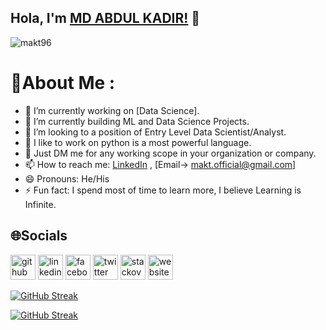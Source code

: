 ## Hola, I'm [MD ABDUL KADIR!](https://makt96.github.io/) 👋

<p align="left"> <img src="https://komarev.com/ghpvc/?username=makt96&label=Views&color=blue&style=plastic" alt="makt96" /> </p>

# 💫About Me :
- 🔭 I’m currently working on [Data Science].
- 🌱 I’m currently building ML and Data Science Projects.
- 👯 I’m looking to a position of Entry Level Data Scientist/Analyst.
- 🤔 I like to work on python is a most powerful language.
- 💬 Just DM me for any working scope in your organization or company.
- 📫 How to reach me: [LinkedIn](https://www.linkedin.com/in/makt/) , [Email-> makt.official@gmail.com]
- 😄 Pronouns: He/His
- ⚡ Fun fact: I spend most of time to learn more, I believe Learning is Infinite.


## 🌐Socials
[<img src='https://cdn.jsdelivr.net/npm/simple-icons@3.0.1/icons/github.svg' alt='github' height='40'>](https://github.com/makt96)  [<img src='https://cdn.jsdelivr.net/npm/simple-icons@3.0.1/icons/linkedin.svg' alt='linkedin' height='40'>](https://www.linkedin.com/in/makt/)  [<img src='https://cdn.jsdelivr.net/npm/simple-icons@3.0.1/icons/facebook.svg' alt='facebook' height='40'>](https://www.facebook.com/MQTAYEF)  [<img src='https://cdn.jsdelivr.net/npm/simple-icons@3.0.1/icons/twitter.svg' alt='twitter' height='40'>](https://twitter.com/makt_96)  [<img src='https://cdn.jsdelivr.net/npm/simple-icons@3.0.1/icons/stackoverflow.svg' alt='stackoverflow' height='40'>](https://stackoverflow.com/users/13824261) [<img src='https://cdn.jsdelivr.net/npm/simple-icons@3.0.1/icons/icloud.svg' alt='website' height='40'>](https://makt96.github.io/)   



[![GitHub Streak](https://github-readme-streak-stats.herokuapp.com/?user=makt96)](https://github.com/DenverCoder1/github-readme-streak-stats)

[![GitHub Streak](https://github-readme-streak-stats.herokuapp.com/?user=makt961&theme=dark)](https://github.com/DenverCoder1/github-readme-streak-stats)
